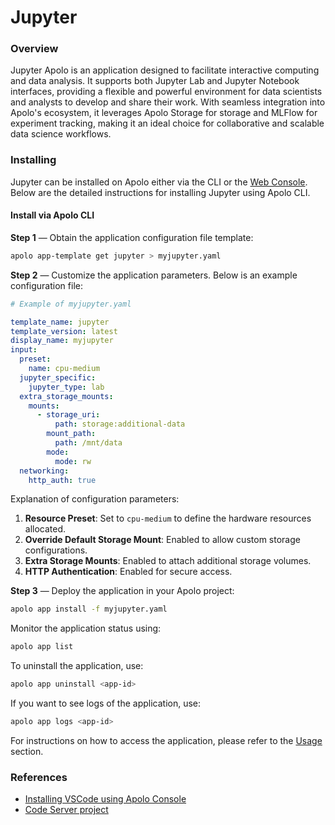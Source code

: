 # Jupyter

### Overview

Jupyter Apolo is an application designed to facilitate interactive computing and data analysis. It supports both Jupyter Lab and Jupyter Notebook interfaces, providing a flexible and powerful environment for data scientists and analysts to develop and share their work. With seamless integration into Apolo's ecosystem, it leverages Apolo Storage for storage and MLFlow for experiment tracking, making it an ideal choice for collaborative and scalable data science workflows.

### Installing

Jupyter can be installed on Apolo either via the CLI or the [Web Console](../../../../apolo-console/apps/available-apps/jupyter-notebook.md#install-via-apolo-web-console). Below are the detailed instructions for installing Jupyter using Apolo CLI.

#### Install via Apolo CLI

**Step 1** — Obtain the application configuration file template:

```bash
apolo app-template get jupyter > myjupyter.yaml
```

**Step 2** — Customize the application parameters. Below is an example configuration file:

```yaml
# Example of myjupyter.yaml

template_name: jupyter
template_version: latest
display_name: myjupyter
input:
  preset:
    name: cpu-medium
  jupyter_specific:
    jupyter_type: lab
  extra_storage_mounts:
    mounts:
      - storage_uri:
          path: storage:additional-data
        mount_path:
          path: /mnt/data
        mode:
          mode: rw
  networking:
    http_auth: true
```

Explanation of configuration parameters:

1. **Resource Preset**: Set to `cpu-medium` to define the hardware resources allocated.
2. **Override Default Storage Mount**: Enabled to allow custom storage configurations.
3. **Extra Storage Mounts**: Enabled to attach additional storage volumes.
4. **HTTP Authentication**: Enabled for secure access.

**Step 3** — Deploy the application in your Apolo project:

```bash
apolo app install -f myjupyter.yaml
```

Monitor the application status using:

```bash
apolo app list
```

To uninstall the application, use:

```bash
apolo app uninstall <app-id>
```

If you want to see logs of the application, use:

```bash
apolo app logs <app-id>
```

For instructions on how to access the application, please refer to the [Usage](vs-code-1.md#usage) section.

### References

* [Installing VSCode using Apolo Console](../../../../apolo-console/apps/installable-apps/available-apps/vs-code.md)
* [Code Server project](https://github.com/coder/code-server)
